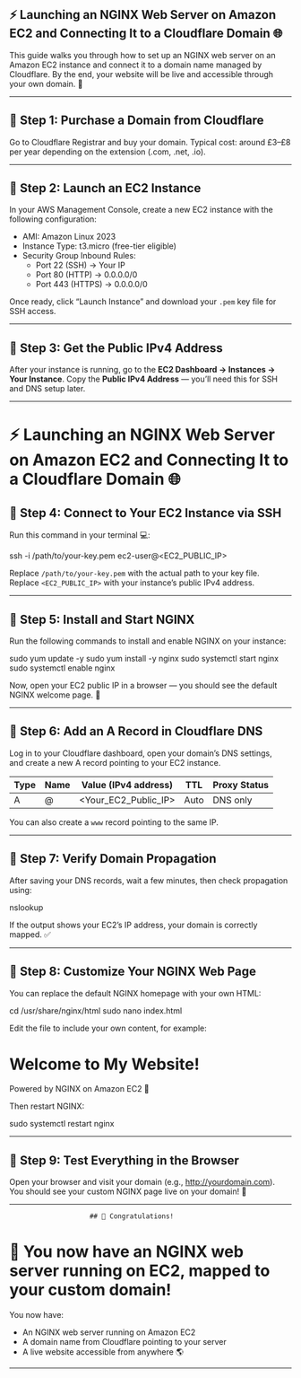 
## ⚡ Launching an NGINX Web Server on Amazon EC2 and Connecting It to a Cloudflare Domain 🌐

This guide walks you through how to set up an NGINX web server on an Amazon EC2 instance
and connect it to a domain name managed by Cloudflare.
By the end, your website will be live and accessible through your own domain. 🚀

---

## 🔹 Step 1: Purchase a Domain from Cloudflare

Go to Cloudflare Registrar and buy your domain.
Typical cost: around £3–£8 per year depending on the extension (.com, .net, .io).

---

## 🔹 Step 2: Launch an EC2 Instance

In your AWS Management Console, create a new EC2 instance with the following configuration:

- AMI: Amazon Linux 2023  
- Instance Type: t3.micro (free-tier eligible)  
- Security Group Inbound Rules:  
  - Port 22 (SSH) → Your IP  
  - Port 80 (HTTP) → 0.0.0.0/0  
  - Port 443 (HTTPS) → 0.0.0.0/0  

Once ready, click “Launch Instance” and download your `.pem` key file for SSH access.

---

## 🔹 Step 3: Get the Public IPv4 Address

After your instance is running, go to the **EC2 Dashboard → Instances → Your Instance**.
Copy the **Public IPv4 Address** — you’ll need this for SSH and DNS setup later.

---
# ⚡ Launching an NGINX Web Server on Amazon EC2 and Connecting It to a Cloudflare Domain 🌐

## 🔹 Step 4: Connect to Your EC2 Instance via SSH

Run this command in your terminal 💻:

ssh -i /path/to/your-key.pem ec2-user@<EC2_PUBLIC_IP>

Replace `/path/to/your-key.pem` with the actual path to your key file.  
Replace `<EC2_PUBLIC_IP>` with your instance’s public IPv4 address.

---

## 🔹 Step 5: Install and Start NGINX

Run the following commands to install and enable NGINX on your instance:

sudo yum update -y
sudo yum install -y nginx
sudo systemctl start nginx
sudo systemctl enable nginx

Now, open your EC2 public IP in a browser — you should see the default NGINX welcome page. 🎉

---

## 🔹 Step 6: Add an A Record in Cloudflare DNS

Log in to your Cloudflare dashboard, open your domain’s DNS settings,  
and create a new A record pointing to your EC2 instance.

| Type | Name | Value (IPv4 address) | TTL | Proxy Status |
|------|------|----------------------|-----|---------------|
| A | @ | <Your_EC2_Public_IP> | Auto | DNS only |

You can also create a `www` record pointing to the same IP.

---

## 🔹 Step 7: Verify Domain Propagation

After saving your DNS records, wait a few minutes, then check propagation using:

nslookup <your-domain-name>

If the output shows your EC2’s IP address, your domain is correctly mapped. ✅

---

## 🔹 Step 8: Customize Your NGINX Web Page

You can replace the default NGINX homepage with your own HTML:

cd /usr/share/nginx/html
sudo nano index.html

Edit the file to include your own content, for example:

<h1>Welcome to My Website!</h1>
<p>Powered by NGINX on Amazon EC2 🚀</p>

Then restart NGINX:

sudo systemctl restart nginx

---

## 🔹 Step 9: Test Everything in the Browser

Open your browser and visit your domain (e.g., http://yourdomain.com).  
You should see your custom NGINX page live on your domain! 🎊

---

                        ## 🎉 Congratulations!
# 🎉 You now have an NGINX web server running on EC2, mapped to your custom domain!

You now have:
- An NGINX web server running on Amazon EC2
- A domain name from Cloudflare pointing to your server
- A live website accessible from anywhere 🌎

---
